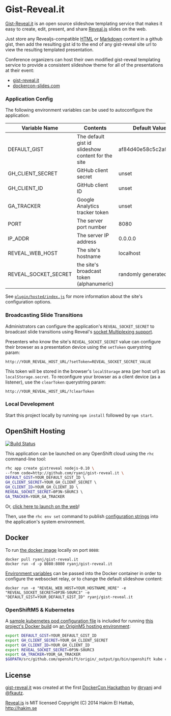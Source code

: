 # Gist-Reveal.it

[Gist-Reveal.it](http://gist-reveal.it/) is an open source slideshow templating service that makes it easy to create, edit, present, and share [Reveal.js](https://github.com/hakimel/reveal.js) slides on the web.

Just store any Revealjs-compatible [HTML](https://github.com/hakimel/reveal.js#markup) or [Markdown](https://github.com/hakimel/reveal.js#markdown) content in a github gist, then add the resulting gist id to the end of any gist-reveal site url to view the resulting templated presentation.

Conference organizers can host their own modified gist-reveal templating service to provide a consistent slideshow theme for all of the presentations at their event:

 * [gist-reveal.it](http://gist-reveal.it/af84d40e58c5c2a908dd)
 * [dockercon-slides.com](http://dockercon-slides.com/af84d40e58c5c2a908dd)

### Application Config

The following environment variables can be used to autoconfigure the application:

Variable Name  | Contents   |  Default Value
---------------|------------|---------------
DEFAULT_GIST   | The default gist id slideshow content for the site | af84d40e58c5c2a908dd
GH_CLIENT_SECRET | GitHub client secret | unset
GH_CLIENT_ID | GitHub client ID | unset
GA_TRACKER | Google Analytics tracker token | unset
PORT | The server port number | 8080
IP_ADDR | The server IP address | 0.0.0.0
REVEAL_WEB_HOST | The site's hostname | localhost
REVEAL_SOCKET_SECRET | the site's broadcast token (alphanumeric) | randomly generated

See [`plugin/hosted/index.js`](https://github.com/ryanj/gist-reveal.it/edit/master/plugin/hosted/index.js) for more information about the site's configuration options.

### Broadcasting Slide Transitions

Administrators can configure the application's `REVEAL_SOCKET_SECRET` to broadcast slide transitions using Reveal's [socket Multiplexing support](https://github.com/hakimel/reveal.js#multiplexing).

Presenters who know the site's `REVEAL_SOCKET_SECRET` value can configure their browser as a presentation device using the `setToken` querystring param:

    http://YOUR_REVEAL_HOST_URL/?setToken=REVEAL_SOCKET_SECRET_VALUE

This token will be stored in the browser's `localStorage` area (per host url) as `localStorage.secret`. To reconfigure your browser as a client device (as a listener), use the `clearToken` querystring param:

    http://YOUR_REVEAL_HOST_URL/?clearToken

### Local Development

Start this project locally by running `npm install` followed by `npm start`.

## OpenShift Hosting

[![Build Status](https://ci-shifter.rhcloud.com:443/buildStatus/icon?job=slide-build)](http://slide-shifter.rhcloud.com)

This application can be launched on any OpenShift cloud using the `rhc` command-line tool:

```bash
rhc app create gistreveal nodejs-0.10 \
--from code=http://github.com/ryanj/gist-reveal.it \ 
DEFAULT_GIST=YOUR_DEFAULT_GIST_ID \ 
GH_CLIENT_SECRET=YOUR_GH_CLIENT_SECRET \ 
GH_CLIENT_ID=YOUR_GH_CLIENT_ID \ 
REVEAL_SOCKET_SECRET=0P3N-S0URC3 \ 
GA_TRACKER=YOUR_GA_TRACKER
```

Or, [click here to launch on the web](https://openshift.redhat.com/app/console/application_types/custom?name=reveal&initial_git_url=https%3A%2F%2Fgithub.com/ryanj/gist-reveal.it.git&cartridges[]=nodejs-0.10)!

Then, use the `rhc env set` command to publish [configuration strings](#application-config) into the application's system environment.

## Docker 

To run [the docker image](https://registry.hub.docker.com/u/ryanj/gist-reveal.it/) locally on port `8080`:

    docker pull ryanj/gist-reveal.it
    docker run -d -p 8080:8080 ryanj/gist-reveal.it

[Environment variables](#Application_Config) can be passed into the Docker container in order to configure the websocket relay, or to change the default slideshow content: 

    docker run -e "REVEAL_WEB_HOST=YOUR_HOSTNAME_HERE" -e "REVEAL_SOCKET_SECRET=0P3N-S0URC3" -e "DEFAULT_GIST=YOUR_DEFAULT_GIST_ID" ryanj/gist-reveal.it
    
### OpenShiftM5 & Kubernetes 

A [sample kubernetes pod configuration file](https://github.com/ryanj/gist-reveal.it/blob/master/reveal-pod.json) is included for running [this project's Docker build](https://registry.hub.docker.com/u/ryanj/gist-reveal.it/) on [an OriginM5 hosting environment](https://github.com/openshift/origin#getting-started):

```bash
export DEFAULT_GIST=YOUR_DEFAULT_GIST_ID 
export GH_CLIENT_SECRET=YOUR_GH_CLIENT_SECRET 
export GH_CLIENT_ID=YOUR_GH_CLIENT_ID 
export REVEAL_SOCKET_SECRET=0P3N-S0URC3 
export GA_TRACKER=YOUR_GA_TRACKER
$GOPATH/src/github.com/openshift/origin/_output/go/bin/openshift kube create pods -c ~/src/gist-reveal.it/reveal-pod.json
```

## License

[gist-reveal,it](http://gist-reveal.it/) was created at the first [DockerCon Hackathon](http://blog.docker.com/2014/07/dockercon-video-dockercon-hackathon-winners/) by [@ryanj](https://github.com/ryanj) and [@fkautz](https://github.com/fkautz).

[Reveal.js](https://github.com/hakimel/reveal.js) is MIT licensed
Copyright (C) 2014 Hakim El Hattab, http://hakim.se
